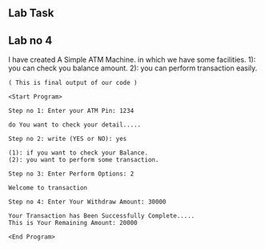 ## Lab Task
## Lab no 4

I have created A Simple ATM Machine. in which we have some facilities. 1): you can check you balance amount. 2): you can perform transaction easily.


    ( This is final output of our code )

    <Start Program>

    Step no 1: Enter your ATM Pin: 1234

    do You want to check your detail.....

    Step no 2: write (YES or NO): yes

    (1): if you want to check your Balance.   
    (2): you want to perform some transaction.

    Step no 3: Enter Perform Options: 2

    Welcome to transaction    

    Step no 4: Enter Your Withdraw Amount: 30000

    Your Transaction has Been Successfully Complete.....
    This is Your Remaining Amount: 20000

    <End Program>